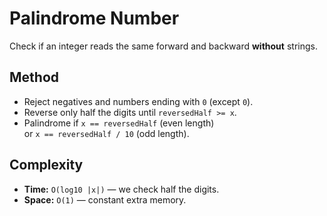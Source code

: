 # Palindrome Number

Check if an integer reads the same forward and backward **without** strings.

## Method
- Reject negatives and numbers ending with `0` (except `0`).
- Reverse only half the digits until `reversedHalf >= x`.
- Palindrome if `x == reversedHalf` (even length)  
  or `x == reversedHalf / 10` (odd length).

## Complexity
* **Time:** `O(log10 |x|)` — we check half the digits.
* **Space:** `O(1)` — constant extra memory.
